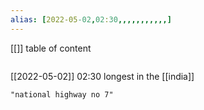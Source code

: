 ```yaml
---
alias: [2022-05-02,02:30,,,,,,,,,,,]
---
```

[[]]
table of content
```toc
```

[[2022-05-02]] 02:30
longest in the [[india]]
```query
"national highway no 7"
```